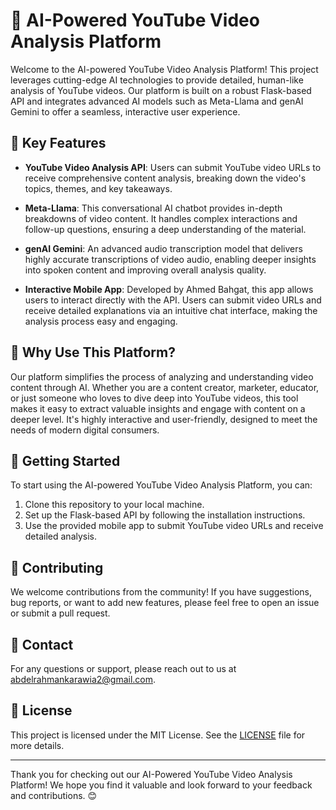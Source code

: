 # 🎥 AI-Powered YouTube Video Analysis Platform

Welcome to the AI-powered YouTube Video Analysis Platform! This project leverages cutting-edge AI technologies to provide detailed, human-like analysis of YouTube videos. Our platform is built on a robust Flask-based API and integrates advanced AI models such as Meta-Llama and genAI Gemini to offer a seamless, interactive user experience.

## 🚀 Key Features

- **YouTube Video Analysis API**: Users can submit YouTube video URLs to receive comprehensive content analysis, breaking down the video's topics, themes, and key takeaways.
  
- **Meta-Llama**: This conversational AI chatbot provides in-depth breakdowns of video content. It handles complex interactions and follow-up questions, ensuring a deep understanding of the material.

- **genAI Gemini**: An advanced audio transcription model that delivers highly accurate transcriptions of video audio, enabling deeper insights into spoken content and improving overall analysis quality.

- **Interactive Mobile App**: Developed by Ahmed Bahgat, this app allows users to interact directly with the API. Users can submit video URLs and receive detailed explanations via an intuitive chat interface, making the analysis process easy and engaging.

## 🌟 Why Use This Platform?

Our platform simplifies the process of analyzing and understanding video content through AI. Whether you are a content creator, marketer, educator, or just someone who loves to dive deep into YouTube videos, this tool makes it easy to extract valuable insights and engage with content on a deeper level. It's highly interactive and user-friendly, designed to meet the needs of modern digital consumers.

## 📱 Getting Started

To start using the AI-powered YouTube Video Analysis Platform, you can:

1. Clone this repository to your local machine.
2. Set up the Flask-based API by following the installation instructions.
3. Use the provided mobile app to submit YouTube video URLs and receive detailed analysis.

## 🤝 Contributing

We welcome contributions from the community! If you have suggestions, bug reports, or want to add new features, please feel free to open an issue or submit a pull request.

## 📧 Contact

For any questions or support, please reach out to us at [abdelrahmankarawia2@gmail.com](mailto:abdelrahmankarawia2@gmail.com).

## 📜 License

This project is licensed under the MIT License. See the [LICENSE](LICENSE) file for more details.

---

Thank you for checking out our AI-Powered YouTube Video Analysis Platform! We hope you find it valuable and look forward to your feedback and contributions. 😊
